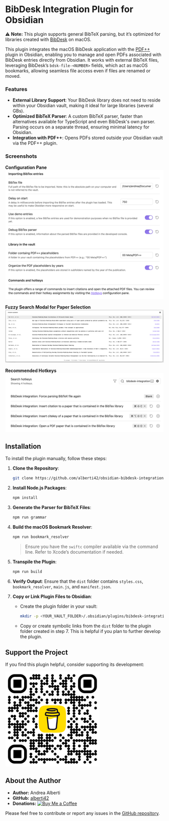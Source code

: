 # BibDesk Integration Plugin for Obsidian

⚠️ **Note:** This plugin supports general BibTeX parsing, but it’s optimized for libraries created with [BibDesk](https://en.wikipedia.org/wiki/BibDesk) on macOS.

This plugin integrates the macOS BibDesk application with the [PDF++](https://github.com/RyotaUshio/obsidian-pdf-plus) plugin in Obsidian, enabling you to manage and open PDFs associated with BibDesk entries directly from Obsidian. It works with external BibTeX files, leveraging BibDesk’s `bdsk-file-<NUMBER>` fields, which act as macOS bookmarks, allowing seamless file access even if files are renamed or moved.

### Features
- **External Library Support**: Your BibDesk library does not need to reside within your Obsidian vault, making it ideal for large libraries (several GBs).
- **Optimized BibTeX Parser**: A custom BibTeX parser, faster than alternatives available for TypeScript and even BibDesk's own parser. Parsing occurs on a separate thread, ensuring minimal latency for Obsidian.
- **Integration with PDF++**: Opens PDFs stored outside your Obsidian vault via the PDF++ plugin.

### Screenshots
**Configuration Pane**  
![Configuration Pane](docs/images/setting_screenshot.jpg)

**Fuzzy Search Modal for Paper Selection**  
![Fuzzy Search](docs/images/suggestion_menu_screenshot.jpg)

**Recommended Hotkeys**  
![Hotkeys](docs/images/recommended_hotkeys.jpg)

## Installation

To install the plugin manually, follow these steps:

1. **Clone the Repository**:
   ```bash
   git clone https://github.com/alberti42/obsidian-bibdesk-integration.git
   ```
2. **Install Node.js Packages**:
   ```bash
   npm install
   ```
3. **Generate the Parser for BibTeX Files**:
   ```bash
   npm run grammar
   ```
4. **Build the macOS Bookmark Resolver**:
   ```bash
   npm run bookmark_resolver
   ```
   > Ensure you have the `swiftc` compiler available via the command line. Refer to Xcode’s documentation if needed.

5. **Transpile the Plugin**:
   ```bash
   npm run build
   ```
6. **Verify Output**: Ensure that the `dist` folder contains `styles.css`, `bookmark_resolver`, `main.js`, and `manifest.json`.
7. **Copy or Link Plugin Files to Obsidian**:
   - Create the plugin folder in your vault:
     ```bash
     mkdir -p <YOUR_VAULT_FOLDER>/.obsidian/plugins/bibdesk-integration
     ```
   - Copy or create symbolic links from the `dist` folder to the plugin folder created in step 7. This is helpful if you plan to further develop the plugin.

## Support the Project
If you find this plugin helpful, consider supporting its development:

[<img src="docs/images/buy_me_coffee.png" width=300 alt="Buy Me a Coffee QR Code"/>](https://buymeacoffee.com/alberti)

## About the Author
- **Author:** Andrea Alberti
- **GitHub:** [alberti42](https://github.com/alberti42)
- **Donations:** [![Buy Me a Coffee](https://img.shields.io/badge/Donate-Buy%20Me%20a%20Coffee-orange)](https://buymeacoffee.com/alberti)

Please feel free to contribute or report any issues in the [GitHub repository](https://github.com/alberti42/obsidian-bibdesk-integration/issues).
